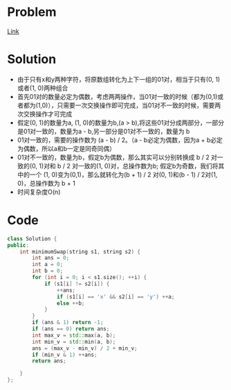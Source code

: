 # Problem
[Link](https://leetcode-cn.com/problems/minimum-swaps-to-make-strings-equal/)

# Solution

* 由于只有x和y两种字符，将原数组转化为上下一组的01对，相当于只有(0, 1)或者(1, 0)两种组合
* 首先01对的数量必定为偶数，考虑两两操作，当01对一致的时候（都为(0,1)或者都为(1,0)），只需要一次交换操作即可完成，当01对不一致的时候，需要两次交换操作才可完成
* 假定(0, 1)的数量为a, (1, 0)的数量为b,(a > b),将这些01对分成两部分，一部分是01对一致的，数量为a - b,另一部分是01对不一致的，数量为 b
* 01对一致的，需要的操作数为 (a - b) / 2。（a - b必定为偶数，因为a + b必定为偶数，所以a和b一定是同奇同偶）
* 01对不一致的，数量为b，假定b为偶数，那么其实可以分别转换成 b / 2 对一致的(0, 1)对和 b / 2 对一致的(1, 0)对，总操作数为b; 假定b为奇数，我们将其中的一个 (1, 0)变为(0,1)，那么就转化为(b + 1) / 2 对(0, 1)和(b - 1) / 2对(1, 0)，总操作数为 b + 1
* 时间复杂度O(n)

# Code
```cpp
class Solution {
public:
    int minimumSwap(string s1, string s2) {
        int ans = 0;
        int a = 0;
        int b = 0;
        for (int i = 0; i < s1.size(); ++i) {
            if (s1[i] != s2[i]) {
                ++ans;
                if (s1[i] == 'x' && s2[i] == 'y') ++a;
                else ++b;
            }
        }
        if (ans & 1) return -1;
        if (ans == 0) return ans;
        int max_v = std::max(a, b);
        int min_v = std::min(a, b);
        ans = (max_v - min_v) / 2 + min_v;
        if (min_v & 1) ++ans;
        return ans;

    }
};
```